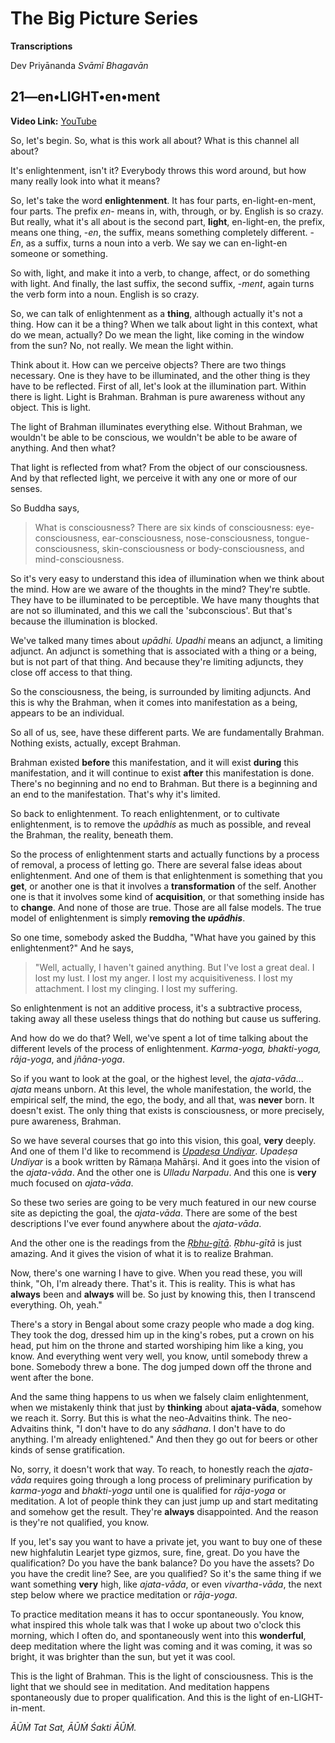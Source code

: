 # The Big Picture Series

**Transcriptions**

Dev Priyānanda *Svāmī* *Bhagavān*

## 21—en•LIGHT•en•ment

**Video Link:** [YouTube](https://www.youtube.com/watch?v=bAGXZhGgZfY)

So, let's begin. So, what is this work all about? What is this channel all about?

It's enlightenment, isn't it? Everybody throws this word around, but how many really look into what it means? 

So, let's take the word **enlightenment**. It has four parts, en-light-en-ment, four parts. The prefix *en*- means in, with, through, or by. English is so crazy. But really, what it's all about is the second part, **light**, en-light-en, the prefix, means one thing, -*en*, the suffix, means something completely different. -*En*, as a suffix, turns a noun into a verb. We say we can en-light-en someone or something.

So with, light, and make it into a verb, to change, affect, or do something with light. And finally, the last suffix, the second suffix, -*ment*, again turns the verb form into a noun. English is so crazy.

So, we can talk of enlightenment as a **thing**, although actually it's not a thing. How can it be a thing? When we talk about light in this context, what do we mean, actually? Do we mean the light, like coming in the window from the sun? No, not really. We mean the light within.

Think about it. How can we perceive objects? There are two things necessary. One is they have to be illuminated, and the other thing is they have to be reflected. First of all, let's look at the illumination part. Within there is light. Light is Brahman. Brahman is pure awareness without any object. This is light.

The light of Brahman illuminates everything else. Without Brahman, we wouldn't be able to be conscious, we wouldn't be able to be aware of anything. And then what? 

That light is reflected from what? From the object of our consciousness. And by that reflected light, we perceive it with any one or more of our senses.

So Buddha says, 

> What is consciousness? There are six kinds of consciousness: eye-consciousness, ear-consciousness, nose-consciousness, tongue-consciousness, skin-consciousness or body-consciousness, and mind-consciousness.

So it's very easy to understand this idea of illumination when we think about the mind. How are we aware of the thoughts in the mind? They're subtle. They have to be illuminated to be perceptible. We have many thoughts that are not so illuminated, and this we call the 'subconscious'. But that's because the illumination is blocked.

We've talked many times about *upādhi. Upadhi* means an adjunct, a limiting adjunct. An adjunct is something that is associated with a thing or a being, but is not part of that thing. And because they're limiting adjuncts, they close off access to that thing. 

So the consciousness, the being, is surrounded by limiting adjuncts. And this is why the Brahman, when it comes into manifestation as a being, appears to be an individual.

So all of us, see, have these different parts. We are fundamentally Brahman. Nothing exists, actually, except Brahman.

Brahman existed **before** this manifestation, and it will exist **during** this manifestation, and it will continue to exist **after** this manifestation is done. There's no beginning and no end to Brahman. But there is a beginning and an end to the manifestation. That's why it's limited. 

So back to enlightenment. To reach enlightenment, or to cultivate enlightenment, is to remove the *upādhis* as much as possible, and reveal the Brahman, the reality, beneath them.

So the process of enlightenment starts and actually functions by a process of removal, a process of letting go. There are several false ideas about enlightenment. And one of them is that enlightenment is something that you **get**, or another one is that it involves a **transformation** of the self. Another one is that it involves some kind of **acquisition**, or that something inside has to **change**. And none of those are true. Those are all false models. The true model of enlightenment is simply **removing the *upādhis***. 

So one time, somebody asked the Buddha, "What have you gained by this enlightenment?" And he says, 

> "Well, actually, I haven't gained anything. But I've lost a great deal. I lost my lust. I lost my anger. I lost my acquisitiveness. I lost my attachment. I lost my clinging. I lost my suffering. 

So enlightenment is not an additive process, it's a subtractive process, taking away all these useless things that do nothing but cause us suffering. 

And how do we do that? Well, we've spent a lot of time talking about the different levels of the process of enlightenment. *Karma-yoga, bhakti-yoga, rāja-yoga*, and *jñāna-yoga*. 

So if you want to look at the goal, or the highest level, the *ajata-vāda*... *ajata* means unborn. At this level, the whole manifestation, the world, the empirical self, the mind, the ego, the body, and all that, was **never** born. It doesn't exist. The only thing that exists is consciousness, or more precisely, pure awareness, Brahman.

So we have several courses that go into this vision, this goal, **very** deeply. And one of them I'd like to recommend is [*Upadeṣa Undiyar*](https://www.youtube.com/watch?v=t11ie_mOMBQ&list=PL8s1kPtHmCZL0h_YpVW2dzVydo8H0kQ2w). *Upadeṣa Undiyar* is a book written by Rāmaṇa Mahārṣi. And it goes into the vision of the *ajata-vāda*. And the other one is *Ulladu Narpadu*. And this one is **very** much focused on *ajata-vāda*.

So these two series are going to be very much featured in our new course site as depicting the goal, the *ajata-vāda*. There are some of the best descriptions I've ever found anywhere about the *ajata-vāda*. 

And the other one is the readings from the [*Ṛbhu-gītā*](https://www.youtube.com/watch?v=Pcw5bhehBOQ&list=PL8s1kPtHmCZJ4Ol9C7ZfTbw7WB_enayNV). *Ṛbhu-gītā* is just amazing. And it gives the vision of what it is to realize Brahman. 

Now, there's one warning I have to give. When you read these, you will think, "Oh, I'm already there. That's it. This is reality. This is what has **always** been and **always** will be. So just by knowing this, then I transcend everything. Oh, yeah."

There's a story in Bengal about some crazy people who made a dog king. They took the dog, dressed him up in the king's robes, put a crown on his head, put him on the throne and started worshiping him like a king, you know. And everything went very well, you know, until somebody threw a bone. Somebody threw a bone. The dog jumped down off the throne and went after the bone. 

And the same thing happens to us when we falsely claim enlightenment, when we mistakenly think that just by **thinking** about **ajata-vāda**, somehow we reach it. Sorry. But this is what the neo-Advaitins think. The neo-Advaitins think, "I don't have to do any *sādhana*. I don't have to do anything. I'm already enlightened." And then they go out for beers or other kinds of sense gratification.

No, sorry, it doesn't work that way. To reach, to honestly reach the *ajata-vāda* requires going through a long process of preliminary purification by *karma-yoga* and *bhakti-yoga* until one is qualified for *rāja-yoga* or meditation. A lot of people think they can just jump up and start meditating and somehow get the result. They're **always** disappointed. And the reason is they're not qualified, you know. 

If you, let's say you want to have a private jet, you want to buy one of these new highfalutin Learjet type gizmos, sure, fine, great. Do you have the qualification? Do you have the bank balance? Do you have the assets? Do you have the credit line? See, are you qualified? So it's the same thing if we want something **very** high, like *ajata-vāda*, or even *vivartha-vāda*, the next step below where we practice meditation or *rāja-yoga*.

To practice meditation means it has to occur spontaneously. You know, what inspired this whole talk was that I woke up about two o'clock this morning, which I often do, and spontaneously went into this **wonderful**, deep meditation where the light was coming and it was coming, it was so bright, it was brighter than the sun, but yet it was cool. 

This is the light of Brahman. This is the light of consciousness. This is the light that we should see in meditation. And meditation happens spontaneously due to proper qualification. And this is the light of en-LIGHT-in-ment.

*ĀŪṀ Tat Sat, ĀŪṀ Śakti ĀŪṀ.*